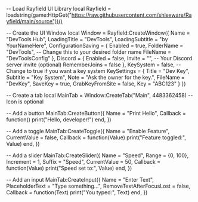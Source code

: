 -- Load Rayfield UI Library
local Rayfield = loadstring(game:HttpGet("https://raw.githubusercontent.com/shlexware/Rayfield/main/source"))()

-- Create the UI Window
local Window = Rayfield:CreateWindow({
   Name = "DevTools Hub",
   LoadingTitle = "DevTools",
   LoadingSubtitle = "by YourNameHere",
   ConfigurationSaving = {
      Enabled = true,
      FolderName = "DevTools", -- Change this to your desired folder name
      FileName = "DevToolsConfig"
   },
   Discord = {
      Enabled = false,
      Invite = "", -- Your Discord server invite (optional)
      RememberJoins = false
   },
   KeySystem = false, -- Change to true if you want a key system
   KeySettings = {
      Title = "Dev Key",
      Subtitle = "Key System",
      Note = "Ask the owner for the key.",
      FileName = "DevKey",
      SaveKey = true,
      GrabKeyFromSite = false,
      Key = "ABC123"
   }
})

-- Create a tab
local MainTab = Window:CreateTab("Main", 4483362458) -- Icon is optional

-- Add a button
MainTab:CreateButton({
   Name = "Print Hello",
   Callback = function()
      print("Hello, developer!")
   end,
})

-- Add a toggle
MainTab:CreateToggle({
   Name = "Enable Feature",
   CurrentValue = false,
   Callback = function(Value)
      print("Feature toggled:", Value)
   end,
})

-- Add a slider
MainTab:CreateSlider({
   Name = "Speed",
   Range = {0, 100},
   Increment = 1,
   Suffix = "Speed",
   CurrentValue = 50,
   Callback = function(Value)
      print("Speed set to:", Value)
   end,
})

-- Add an input
MainTab:CreateInput({
   Name = "Enter Text",
   PlaceholderText = "Type something...",
   RemoveTextAfterFocusLost = false,
   Callback = function(Text)
      print("You typed:", Text)
   end,
})
